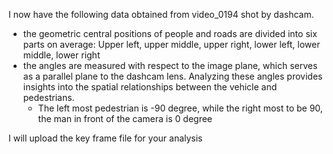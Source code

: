 I now have the following data obtained from video_0194 shot by dashcam. 

- the geometric central positions of people and roads are divided into six parts on average:
  Upper left, upper middle, upper right, lower left, lower middle, lower right
- the angles are measured with respect to the image plane, which serves as a parallel plane to the dashcam lens. Analyzing these angles provides insights into the spatial relationships between the vehicle and pedestrians.  
  - The left most pedestrian is -90 degree, while the right most to be 90, the man in front of the camera is 0 degree

I will upload the key frame file for your analysis 